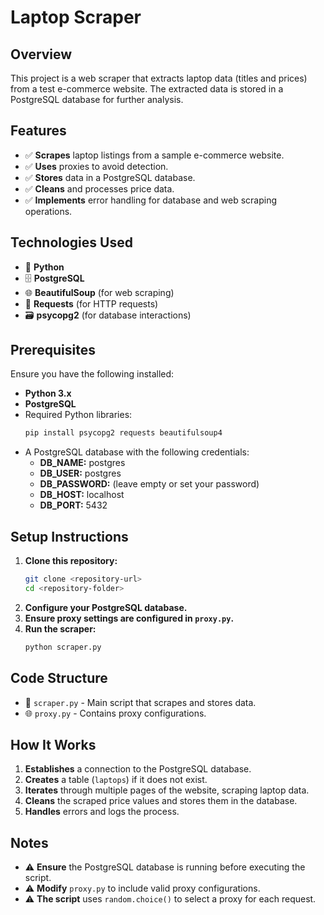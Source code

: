 # Laptop Scraper

## Overview
This project is a web scraper that extracts laptop data (titles and prices) from a test e-commerce website. The extracted data is stored in a PostgreSQL database for further analysis.

## Features
- ✅ **Scrapes** laptop listings from a sample e-commerce website.
- ✅ **Uses** proxies to avoid detection.
- ✅ **Stores** data in a PostgreSQL database.
- ✅ **Cleans** and processes price data.
- ✅ **Implements** error handling for database and web scraping operations.

## Technologies Used
- 🐍 **Python**
- 🗄 **PostgreSQL**
- 🌐 **BeautifulSoup** (for web scraping)
- 🔗 **Requests** (for HTTP requests)
- 🗃 **psycopg2** (for database interactions)

## Prerequisites
Ensure you have the following installed:

- **Python 3.x**
- **PostgreSQL**
- Required Python libraries:
  ```bash
  pip install psycopg2 requests beautifulsoup4
  ```
- A PostgreSQL database with the following credentials:
  - **DB_NAME:** postgres
  - **DB_USER:** postgres
  - **DB_PASSWORD:** (leave empty or set your password)
  - **DB_HOST:** localhost
  - **DB_PORT:** 5432

## Setup Instructions
1. **Clone this repository:**
   ```bash
   git clone <repository-url>
   cd <repository-folder>
   ```
2. **Configure your PostgreSQL database.**
3. **Ensure proxy settings are configured in `proxy.py`.**
4. **Run the scraper:**
   ```bash
   python scraper.py
   ```

## Code Structure
- 📜 `scraper.py` - Main script that scrapes and stores data.
- 🌐 `proxy.py` - Contains proxy configurations.

## How It Works
1. **Establishes** a connection to the PostgreSQL database.
2. **Creates** a table (`laptops`) if it does not exist.
3. **Iterates** through multiple pages of the website, scraping laptop data.
4. **Cleans** the scraped price values and stores them in the database.
5. **Handles** errors and logs the process.

## Notes
- ⚠ **Ensure** the PostgreSQL database is running before executing the script.
- ⚠ **Modify** `proxy.py` to include valid proxy configurations.
- ⚠ **The script** uses `random.choice()` to select a proxy for each request.


